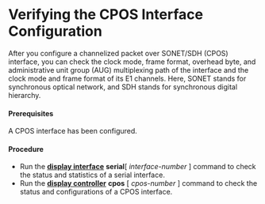 Verifying the CPOS Interface Configuration
==========================================

After you configure a channelized packet over SONET/SDH (CPOS) interface, you can check the clock mode, frame format, overhead byte, and administrative unit group (AUG) multiplexing path of the interface and the clock mode and frame format of its E1 channels. Here, SONET stands for synchronous optical network, and SDH stands for synchronous digital hierarchy.

#### Prerequisites

A CPOS interface has been configured.


#### Procedure

* Run the [**display interface**](cmdqueryname=display+interface) **serial**[ *interface-number* ] command to check the status and statistics of a serial interface.
* Run the [**display controller**](cmdqueryname=display+controller) **cpos** [ *cpos-number* ] command to check the status and configurations of a CPOS interface.